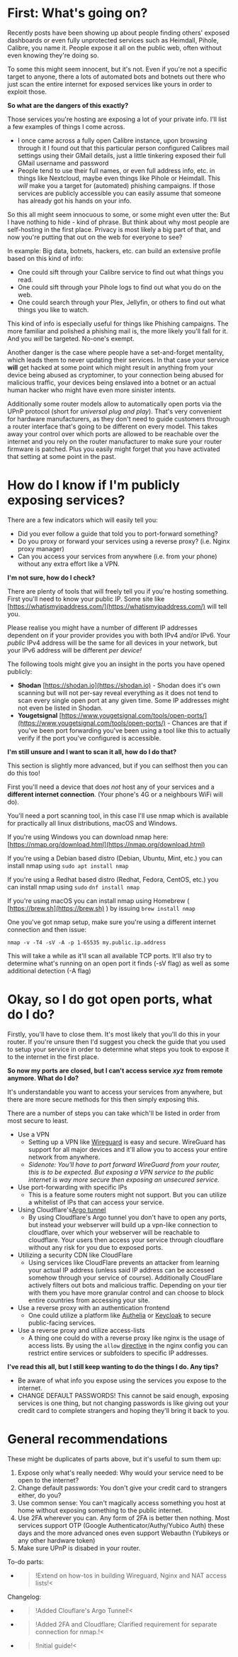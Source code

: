 # First: What's going on?

Recently posts have been showing up about people finding others' exposed dashboards or even fully unprotected services such as Heimdall, Pihole, Calibre, you name it. People expose it all on the public web, often without even knowing they're doing so.

To some this might seem innocent, but it's not. Even if you're not a specific target to anyone, there a lots of automated bots and botnets out there who just scan the entire internet for exposed services like yours in order to exploit those.

 

**So what are the dangers of this exactly?**

Those services you're hosting are exposing a lot of your private info. I'll list a few examples of things I come across.

* I once came across a fully open Calibre instance, upon browsing through it I found out that this particular person configured Calibres mail settings using their GMail details, just a little tinkering exposed their full GMail username and password
* People tend to use their full names, or even full address info, etc. in things like Nextcloud, maybe even things like Pihole or Heimdall. This *will* make you a target for (automated) phishing campaigns. If those services are publicly accessible you can easily assume that someone has already got his hands on your info.

So this all might seem innocuous to some, or some might even utter the: But I have nothing to hide - kind of phrase. But think about why most people are self-hosting in the first place. Privacy is most likely a big part of that, and now you're putting that out on the web for everyone to see?

In example: Big data, botnets, hackers, etc.  can build an extensive profile based on this kind of info:

* One could sift through your Calibre service to find out what things you read.
* One could sift through your Pihole logs to find out what you do on the web.
* One could search through your Plex, Jellyfin, or others to find out what things you like to watch.

This kind of info is especially useful for things like Phishing campaigns. The more familiar and polished a phishing mail is, the more likely you'll fall for it. And you *will* be targeted. No-one's exempt.

 

Another danger is the case where people have a set-and-forget mentality, which leads them to never updating their services. In that case your service **will** get hacked at some point which might result in anything from your device being abused as cryptominer, to your connection being abused for malicious traffic, your devices being enslaved into a botnet or an actual human hacker who might have even more sinister intents.


Additionally some router models allow to automatically open ports via the UPnP protocol (short for *universal plug and play*). That's very convenient for hardware manufacturers, as they don't need to guide customers through a router interface that's going to be different on every model. This takes away your control over which ports are allowed to be reachable over the internet and you rely on the router manufacturer to make sure your router firmware is patched. Plus you easily might forget that you have activated that setting at some point in the past.


# How do I know if I'm publicly exposing services?

There are a few indicators which will easily tell you:

* Did you ever follow a guide that told you to port-forward something?
* Do you proxy or forward your services using a reverse proxy? (i.e. Nginx proxy manager)
* Can you access your services from anywhere (i.e. from your phone) without any extra effort like a VPN.

 

**I'm not sure, how do I check?**

There are plenty of tools that will freely tell you if you're hosting something. First you'll need to know your public IP. Some site like [https://whatismyipaddress.com/](https://whatismyipaddress.com/) will tell you.

Please realise you might have a number of different IP addresses dependent on if your provider provides you with both IPv4 and/or IPv6. Your *public* IPv4 address will be the same for all devices in your network, but your IPv6 address will be different *per device!*

The following tools might give you an insight in the ports you have opened publicly:

* **Shodan** [https://shodan.io](https://shodan.io) \- Shodan does it's own scanning but will not per-say reveal everything as it does not tend to scan every single open port at any given time. Some IP addresses might not even be listed in Shodan.
* **Yougetsignal** [https://www.yougetsignal.com/tools/open-ports/](https://www.yougetsignal.com/tools/open-ports/)  \- Chances are that if you've been port forwarding you've been using a tool like this to actually verify if the port you've configured is accessible.

 

**I'm still unsure and I want to scan it all, how do I do that?**

This section is slightly more advanced, but if you can selfhost then you can do this too!

First you'll need a device that does *not* host any of your services and a **different internet connection**. (Your phone's 4G or a neighbours WiFi will do).

You'll need a port scanning tool, in this case I'll use nmap which is available for practically all linux distributions, macOS and Windows.

If you're using Windows you can download nmap here: [https://nmap.org/download.html](https://nmap.org/download.html)

If you're using a Debian based distro (Debian, Ubuntu, Mint, etc.)  you can install nmap using `sudo apt install nmap`

If you're using a Redhat based distro (Redhat, Fedora, CentOS, etc.) you can install nmap using `sudo` `dnf install nmap`

If you're using macOS you can install nmap using Homebrew ( [https://brew.sh](https://brew.sh) ) by issuing `brew install nmap`

One you've got nmap setup, make sure you're using a different internet connection and then issue:

    nmap -v -T4 -sV -A -p 1-65535 my.public.ip.address

This will take a while as it'll scan all available TCP ports. It'll also try to determine what's running on an open port it finds (-sV flag) as well as some additional detection (-A flag)

 

# Okay, so I do got open ports, what do I do?

Firstly, you'll have to close them. It's most likely that you'll do this in your router. If you're unsure then I'd suggest you check the guide that you used to setup your service in order to determine what steps you took to expose it to the internet in the first place.

 

**So now my ports are closed, but I can't access service** ***xyz*** **from remote anymore. What do I do?**

It's understandable you want to access your services from anywhere, but there are more secure methods for this then simply exposing this.

There are a number of steps you can take which'll be listed in order from most secure to least.

* Use a VPN
   * Setting up a VPN like [Wireguard](https://www.wireguard.com/) is easy and secure. WireGuard has support for all major devices and it'll allow you to access your entire network from anywhere.
   * *Sidenote: You'll have to port forward WireGuard from your router, this is to be expected. But exposing a VPN service to the public internet is way more secure then exposing an unsecured service.*
* Use port-forwarding with specific IPs
   * This is a feature some routers might not support. But you can utilize a whitelist of IPs that can access your service.
* Using Cloudflare's[Argo tunnel](https://blog.cloudflare.com/argo-tunnel/)
   * By using Cloudflare's Argo tunnel you don't have to open any ports, but instead your webserver will build up a vpn-like connection to cloudflare, over which your webserver will be reachable to cloudflare. Your users then access your service through cloudflare without any risk for you due to exposed ports.
* Utilizing a security CDN like CloudFlare
   * Using services like CloudFlare prevents an attacker from learning your actual IP address (unless said IP address can be accessed somehow through your service of course). Additionally CloudFlare actively filters out bots and malicious traffic. Depending on your tier with them you have more granular control and can choose to block entire countries from accessing your site.
* Use a reverse proxy with an authentication frontend
   * One could utilize a platform like [Authelia](https://www.authelia.com/) or [Keycloak](https://www.keycloak.org/) to secure public-facing services.
* Use a reverse proxy and utilize access-lists
   * A thing one could do with a reverse proxy like nginx is the usage of access lists. By using the `allow` [directive](https://nginx.org/en/docs/http/ngx_http_access_module.html) in the nginx config you can restrict entire services or subfolders to specific IP addresses.

 

**I've read this all, but I still keep wanting to do the things I do. Any tips?**

* Be aware of what info you expose using the services you expose to the internet.
* CHANGE DEFAULT PASSWORDS! This cannot be said enough, exposing services is one thing, but not changing passwords is like giving out your credit card to complete strangers and hoping they'll bring it back to you.

 

# General recommendations

These might be duplicates of parts above, but it's useful to sum them up:

1. Expose only what's really needed: Why would your service need to be open to the internet?
2. Change default passwords: You don't give your credit card to strangers either, do you?
3. Use common sense: You can't magically access something you host at home without exposing something to the public internet.
4. Use 2FA wherever you can. Any form of 2FA is better then nothing. Most services support OTP (Google Authenticator/Authy/Yubico Auth) these days and the more advanced ones even support Webauthn (Yubikeys or any other hardware token)
5. Make sure UPnP is disabed in your router.
 

To-do parts:

* >!Extend on how-tos in building Wireguard, Nginx and NAT access lists!<



Changelog:

* >!Added Clouflare's Argo Tunnel!<
* >!Added 2FA and Cloudflare; Clarified requirement for separate connection for nmap.!<
* >!Initial guide!<
